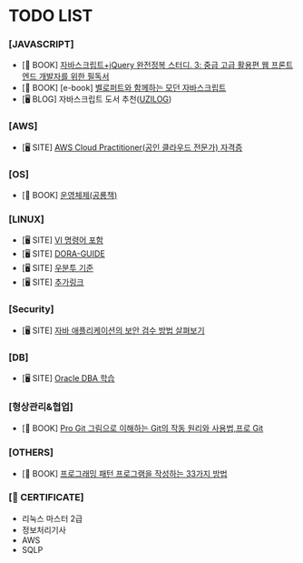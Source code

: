# TODO LIST

### [JAVASCRIPT]
- [📖 BOOK] [자바스크립트+jQuery 완전정복 스터디. 3: 중급 고급 활용편 웹 프론트엔드 개발자를 위한 필독서](http://www.kyobobook.co.kr/product/detailViewKor.laf?ejkGb=KOR&mallGb=KOR&barcode=9791158390143&orderClick=LEa&Kc=)
- [📖 BOOK] [e-book] [벨로퍼트와 함께하는 모던 자바스크립트](https://learnjs.vlpt.us/)
- [🖥 BLOG] 자바스크립트 도서 추천([UZILOG](https://uzihoon.com/post/bf55dc10-7c04-11ea-b9d8-7dab3c809ac6))

### [AWS]
- [🖥 SITE] [AWS Cloud Practitioner(공인 클라우드 전문가) 자격증](https://github.com/yoonhok524/aws-certifications/tree/master/0.%20Cloud%20Practitioner)

### [OS]
- [📖 BOOK] [운영체제(공룡책)](http://www.kyobobook.co.kr/product/detailViewKor.laf?ejkGb=KOR&mallGb=KOR&barcode=9791185475578&orderClick=LAG&Kc=)  

### [LINUX]
- [🖥 SITE] [VI 명령어 포함](https://nuninaya.tistory.com/158)
- [🖥 SITE] [DORA-GUIDE](https://dora-guide.com/linux-commands/)
- [🖥 SITE] [우분투 기준](https://coding-factory.tistory.com/504)
- [🖥 SITE] [추가링크](https://jhnyang.tistory.com/13)

### [Security]
- [🖥 SITE] [자바 애플리케이션의 보안 검수 방법 살펴보기](https://engineering.linecorp.com/ko/blog/static-analysis-of-java-app/)
  
### [DB]
- [🖥 SITE] [Oracle DBA 학습](http://www.gurubee.net/oracle/sql)

### [형상관리&협업]
- [📖 BOOK] [Pro Git 그림으로 이해하는 Git의 작동 원리와 사용법,프로 Git](https://book.naver.com/bookdb/book_detail.nhn?bid=7187291)
  
### [OTHERS]
- [📖 BOOK] [프로그래밍 패턴 프로그램을 작성하는 33가지 방법](https://book.naver.com/bookdb/book_detail.nhn?bid=9273893)

### [🏅 CERTIFICATE]
- 리눅스 마스터 2급
- 정보처리기사
- AWS
- SQLP


